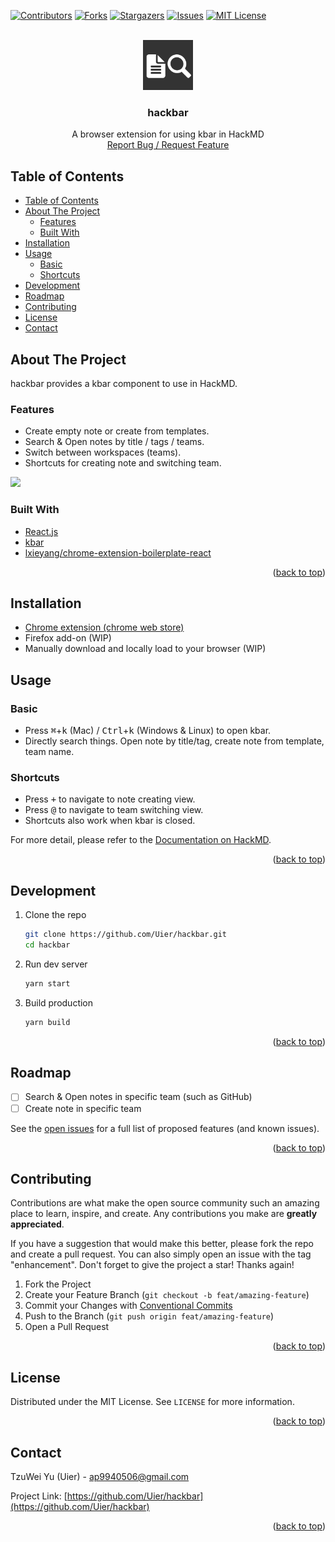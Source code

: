 <div id="top"></div>


[![Contributors][contributors-shield]][contributors-url]
[![Forks][forks-shield]][forks-url]
[![Stargazers][stars-shield]][stars-url]
[![Issues][issues-shield]][issues-url]
[![MIT License][license-shield]][license-url]


<br />
<div align="center">
  <a href="https://github.com/Uier/hackbar">
    <img src="src/assets/img/icon-128.png" alt="Logo" width="80" height="80">
  </a>
  <h3 align="center">hackbar</h3>
  <p align="center">
    A browser extension for using kbar in HackMD
    <br />
    <a href="https://github.com/Uier/hackbar/issues">Report Bug / Request Feature</a>
  </p>
</div>


## Table of Contents

- [Table of Contents](#table-of-contents)
- [About The Project](#about-the-project)
  - [Features](#features)
  - [Built With](#built-with)
- [Installation](#installation)
- [Usage](#usage)
  - [Basic](#basic)
  - [Shortcuts](#shortcuts)
- [Development](#development)
- [Roadmap](#roadmap)
- [Contributing](#contributing)
- [License](#license)
- [Contact](#contact)


## About The Project

hackbar provides a kbar component to use in HackMD.

### Features

- Create empty note or create from templates.
- Search & Open notes by title / tags / teams.
- Switch between workspaces (teams).
- Shortcuts for creating note and switching team.

![](demo/hackbar-demo.gif)

### Built With

* [React.js](https://reactjs.org/)
* [kbar](https://kbar.vercel.app/)
* [lxieyang/chrome-extension-boilerplate-react](https://github.com/lxieyang/chrome-extension-boilerplate-react)

<p align="right">(<a href="#top">back to top</a>)</p>


## Installation

- [Chrome extension (chrome web store)](https://chrome.google.com/webstore/detail/hackbar/algbkiepdpcjnhgagoddfcicdeaiimba)
- Firefox add-on (WIP)
- Manually download and locally load to your browser (WIP)


## Usage

### Basic

- Press <kbd>⌘</kbd>+<kbd>k</kbd> (Mac) / <kbd>Ctrl</kbd>+<kbd>k</kbd> (Windows & Linux) to open kbar.
- Directly search things. Open note by title/tag, create note from template, team name.

### Shortcuts

- Press <kbd>+</kbd> to navigate to note creating view.
- Press <kbd>@</kbd> to navigate to team switching view.
- Shortcuts also work when kbar is closed.

For more detail, please refer to the [Documentation on HackMD](https://hackmd.io/@uier/hackbar).

<p align="right">(<a href="#top">back to top</a>)</p>


## Development

1. Clone the repo
   ```sh
   git clone https://github.com/Uier/hackbar.git
   cd hackbar
   ```
2. Run dev server
   ```sh
   yarn start
   ```
3. Build production
   ```sh
   yarn build
   ```

<p align="right">(<a href="#top">back to top</a>)</p>


## Roadmap

- [ ] Search & Open notes in specific team (such as GitHub)
- [ ] Create note in specific team

See the [open issues](https://github.com/Uier/hackbar/issues) for a full list of proposed features (and known issues).

<p align="right">(<a href="#top">back to top</a>)</p>


## Contributing

Contributions are what make the open source community such an amazing place to learn, inspire, and create. Any contributions you make are **greatly appreciated**.

If you have a suggestion that would make this better, please fork the repo and create a pull request. You can also simply open an issue with the tag "enhancement".
Don't forget to give the project a star! Thanks again!

1. Fork the Project
2. Create your Feature Branch (`git checkout -b feat/amazing-feature`)
3. Commit your Changes with [Conventional Commits](https://www.conventionalcommits.org/en/v1.0.0/)
4. Push to the Branch (`git push origin feat/amazing-feature`)
5. Open a Pull Request

<p align="right">(<a href="#top">back to top</a>)</p>


## License

Distributed under the MIT License. See `LICENSE` for more information.

<p align="right">(<a href="#top">back to top</a>)</p>


## Contact

TzuWei Yu (Uier) - ap9940506@gmail.com

Project Link: [https://github.com/Uier/hackbar](https://github.com/Uier/hackbar)

<p align="right">(<a href="#top">back to top</a>)</p>


<!-- MARKDOWN LINKS & IMAGES -->
<!-- https://www.markdownguide.org/basic-syntax/#reference-style-links -->
[contributors-shield]: https://img.shields.io/github/contributors/Uier/hackbar.svg?style=for-the-badge
[contributors-url]: https://github.com/Uier/hackbar/graphs/contributors
[forks-shield]: https://img.shields.io/github/forks/Uier/hackbar.svg?style=for-the-badge
[forks-url]: https://github.com/Uier/hackbar/network/members
[stars-shield]: https://img.shields.io/github/stars/Uier/hackbar.svg?style=for-the-badge
[stars-url]: https://github.com/Uier/hackbar/stargazers
[issues-shield]: https://img.shields.io/github/issues/Uier/hackbar.svg?style=for-the-badge
[issues-url]: https://github.com/Uier/hackbar/issues
[license-shield]: https://img.shields.io/github/license/Uier/hackbar.svg?style=for-the-badge
[license-url]: https://github.com/Uier/hackbar/blob/master/LICENSE
